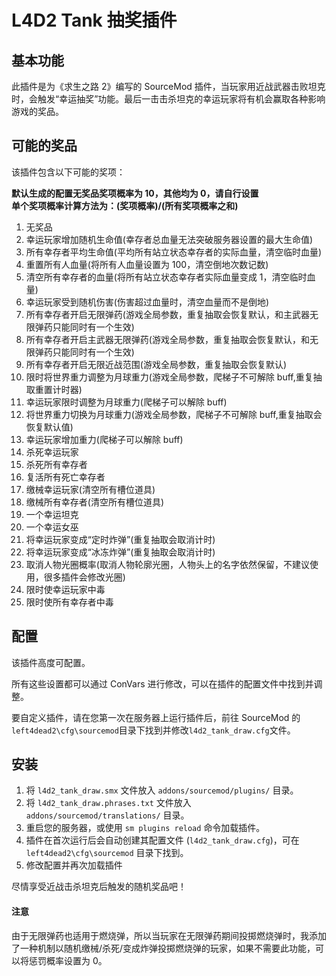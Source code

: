# L4D2 Tank 抽奖插件

## 基本功能

此插件是为《求生之路 2》编写的 SourceMod 插件，当玩家用近战武器击败坦克时，会触发“幸运抽奖”功能。最后一击击杀坦克的幸运玩家将有机会赢取各种影响游戏的奖品。

## 可能的奖品

该插件包含以下可能的奖项：

**默认生成的配置无奖品奖项概率为 10，其他均为 0，请自行设置**  
**单个奖项概率计算方法为：(奖项概率)/(所有奖项概率之和)**

1. 无奖品
2. 幸运玩家增加随机生命值(幸存者总血量无法突破服务器设置的最大生命值)
3. 所有幸存者平均生命值(平均所有站立状态幸存者的实际血量，清空临时血量)
4. 重置所有人血量(将所有人血量设置为 100，清空倒地次数记数)
5. 清空所有幸存者的血量(将所有站立状态幸存者实际血量变成 1，清空临时血量)
6. 幸运玩家受到随机伤害(伤害超过血量时，清空血量而不是倒地)
7. 所有幸存者开启无限弹药(游戏全局参数，重复抽取会恢复默认，和主武器无限弹药只能同时有一个生效)
8. 所有幸存者开启主武器无限弹药(游戏全局参数，重复抽取会恢复默认，和无限弹药只能同时有一个生效)
9. 所有幸存者开启无限近战范围(游戏全局参数，重复抽取会恢复默认)
10. 限时将世界重力调整为月球重力(游戏全局参数，爬梯子不可解除 buff,重复抽取重置计时器)
11. 幸运玩家限时调整为月球重力(爬梯子可以解除 buff)
12. 将世界重力切换为月球重力(游戏全局参数，爬梯子不可解除 buff,重复抽取会恢复默认值)
13. 幸运玩家增加重力(爬梯子可以解除 buff)
14. 杀死幸运玩家
15. 杀死所有幸存者
16. 复活所有死亡幸存者
17. 缴械幸运玩家(清空所有槽位道具)
18. 缴械所有幸存者(清空所有槽位道具)
19. 一个幸运坦克
20. 一个幸运女巫
21. 将幸运玩家变成“定时炸弹”(重复抽取会取消计时)
22. 将幸运玩家变成“冰冻炸弹”(重复抽取会取消计时)
23. 取消人物光圈概率(取消人物轮廓光圈，人物头上的名字依然保留，不建议使用，很多插件会修改光圈)
24. 限时使幸运玩家中毒
25. 限时使所有幸存者中毒

## 配置

该插件高度可配置。

所有这些设置都可以通过 ConVars 进行修改，可以在插件的配置文件中找到并调整。

要自定义插件，请在您第一次在服务器上运行插件后，前往 SourceMod 的`left4dead2\cfg\sourcemod`目录下找到并修改`l4d2_tank_draw.cfg`文件。

## 安装

1. 将 `l4d2_tank_draw.smx` 文件放入 `addons/sourcemod/plugins/` 目录。
2. 将 `l4d2_tank_draw.phrases.txt` 文件放入 `addons/sourcemod/translations/` 目录。
3. 重启您的服务器，或使用 `sm plugins reload` 命令加载插件。
4. 插件在首次运行后会自动创建其配置文件 (`l4d2_tank_draw.cfg`)，可在 `left4dead2\cfg\sourcemod` 目录下找到。
5. 修改配置并再次加载插件

尽情享受近战击杀坦克后触发的随机奖品吧！

#### 注意

由于无限弹药也适用于燃烧弹，所以当玩家在无限弹药期间投掷燃烧弹时，我添加了一种机制以随机缴械/杀死/变成炸弹投掷燃烧弹的玩家，如果不需要此功能，可以将惩罚概率设置为 0。
